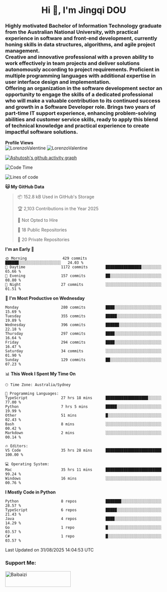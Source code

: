 <h1 align="center">Hi 👋, I'm Jingqi DOU</h1>
<h3 align="left">
Highly motivated Bachelor of Information Technology graduate from the Australian National University, with practical experience in software and front-end development, currently honing skills in data structures, algorithms, and agile project management. <br>
Creative and innovative professional with a proven ability to work effectively in team projects and deliver solutions autonomously according to project requirements. Proficient in multiple programming languages with additional expertise in user interface design and implementation. <br>
Offering an organization in the software development sector an opportunity to engage the skills of a dedicated professional who will make a valuable contribution to its continued success and growth in a Software Developer role. Brings two years of part-time IT support experience, enhancing problem-solving abilities and customer service skills, ready to apply this blend of technical knowledge and practical experience to create impactful software solutions. 
</h3>

**Profile Views**<br>
<img src="https://count.getloli.com/@LorenzoValentine?name=LorenzoValentine&theme=asoul&padding=7&offset=0&align=center&scale=2&pixelated=1&darkmode=auto&prefix=020315" alt="LorenzoValentine" theme="rule34" />
<img src="https://count.getloli.com/@LorenzoValentine?name=LorenzoValentine&theme=food&padding=7&offset=0&align=center&scale=2&pixelated=1&darkmode=auto&prefix=020315" alt="LorenzoValentine" theme="rule34" />

[![Ashutosh's github activity graph](https://github-readme-activity-graph.vercel.app/graph?username=LorenzoValentine&theme=rogue)](https://github.com/ashutosh00710/github-readme-activity-graph)

<!--START_SECTION:waka-->
![Code Time](http://img.shields.io/badge/Code%20Time-2%2C266%20hrs-blue)

![Lines of code](https://img.shields.io/badge/From%20Hello%20World%20I%27ve%20Written-381.8%20thousand%20lines%20of%20code-blue)

**🐱 My GitHub Data** 

> 📦 152.8 kB Used in GitHub's Storage 
 > 
> 🏆 2,103 Contributions in the Year 2025
 > 
> 🚫 Not Opted to Hire
 > 
> 📜 18 Public Repositories 
 > 
> 🔑 20 Private Repositories 
 > 
**I'm an Early 🐤** 

```text
🌞 Morning                429 commits         ██████░░░░░░░░░░░░░░░░░░░   24.03 % 
🌆 Daytime                1172 commits        ████████████████░░░░░░░░░   65.66 % 
🌃 Evening                157 commits         ██░░░░░░░░░░░░░░░░░░░░░░░   08.80 % 
🌙 Night                  27 commits          ░░░░░░░░░░░░░░░░░░░░░░░░░   01.51 % 
```
📅 **I'm Most Productive on Wednesday** 

```text
Monday                   280 commits         ████░░░░░░░░░░░░░░░░░░░░░   15.69 % 
Tuesday                  355 commits         █████░░░░░░░░░░░░░░░░░░░░   19.89 % 
Wednesday                396 commits         ██████░░░░░░░░░░░░░░░░░░░   22.18 % 
Thursday                 297 commits         ████░░░░░░░░░░░░░░░░░░░░░   16.64 % 
Friday                   294 commits         ████░░░░░░░░░░░░░░░░░░░░░   16.47 % 
Saturday                 34 commits          ░░░░░░░░░░░░░░░░░░░░░░░░░   01.90 % 
Sunday                   129 commits         ██░░░░░░░░░░░░░░░░░░░░░░░   07.23 % 
```


📊 **This Week I Spent My Time On** 

```text
🕑︎ Time Zone: Australia/Sydney

💬 Programming Languages: 
TypeScript               27 hrs 18 mins      ███████████████████░░░░░░   77.00 % 
Python                   7 hrs 5 mins        █████░░░░░░░░░░░░░░░░░░░░   19.99 % 
Other                    51 mins             █░░░░░░░░░░░░░░░░░░░░░░░░   02.43 % 
Bash                     8 mins              ░░░░░░░░░░░░░░░░░░░░░░░░░   00.42 % 
Markdown                 2 mins              ░░░░░░░░░░░░░░░░░░░░░░░░░   00.14 % 

🔥 Editors: 
VS Code                  35 hrs 28 mins      █████████████████████████   100.00 % 

💻 Operating System: 
Mac                      35 hrs 11 mins      █████████████████████████   99.24 % 
Windows                  16 mins             ░░░░░░░░░░░░░░░░░░░░░░░░░   00.76 % 
```

**I Mostly Code in Python** 

```text
Python                   8 repos             ███████░░░░░░░░░░░░░░░░░░   28.57 % 
TypeScript               6 repos             █████░░░░░░░░░░░░░░░░░░░░   21.43 % 
Java                     4 repos             ████░░░░░░░░░░░░░░░░░░░░░   14.29 % 
Go                       1 repo              █░░░░░░░░░░░░░░░░░░░░░░░░   03.57 % 
C#                       1 repo              █░░░░░░░░░░░░░░░░░░░░░░░░   03.57 % 
```




 Last Updated on 31/08/2025 14:04:53 UTC
<!--END_SECTION:waka-->

<!-- [![willianrod's wakatime stats](https://github-readme-stats.vercel.app/api/wakatime?username=lorenzoval2050)](https://github.com/anuraghazra/github-readme-stats) -->


<h3 align="left">Support Me:</h3>
<p><a href="https://www.buymeacoffee.com/Baibaizi"> <img align="left" src="https://cdn.buymeacoffee.com/buttons/v2/default-yellow.png" height="50" width="210" alt="Baibaizi" /></a></p><br><br>
